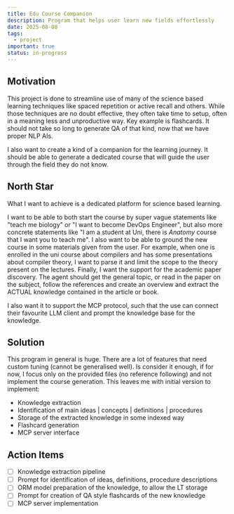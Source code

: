 ```yaml
---
title: Edu Course Companion
description: Program that helps user learn new fields effortlessly
date: 2025-08-08
tags:
  - project
important: true
status: in-progress
---
```


## Motivation

This project is done to streamline use of many of the science based learning
techniques like spaced repetition or active recall and others.
While those techniques are no doubt effective, they often take time to setup,
often in a meaning less and unproductive way. Key example is flashcards. 
It should not take so long to generate QA of that kind, now that we have proper
NLP AIs.

I also want to create a kind of a companion for the learning journey. It should 
be able to generate a dedicated course that will guide the user through the 
field they do not know.

## North Star

What I want to achieve is a dedicated platform for science based learning.

I want to be able to both start the course by super vague statements like 
"teach me biology" or "I want to become DevOps Engineer", but also more 
concrete statements like "I am a student at Uni, there is *Anatomy* course 
that I want you to teach me". I also want to be able to ground the new 
course in some materials given from the user. For example, when one is 
enrolled in the uni course about compilers and has some presentations 
about compiler theory, I want to parse it and limit the scope to the theory 
present on the lectures. Finally, I want the support for the academic paper
discovery. The agent should get the general topic, or read in the paper on 
the subject, follow the references and create an overview and extract the 
ACTUAL knowledge contained in the article or book.

I also want it to support the MCP protocol, such that the use can connect their
favourite LLM client and prompt the knowledge base for the knowledge.

## Solution

This program in general is huge. There are a lot of features that need custom
tuning (cannot be generalised well). Is consider it enough, if for now, I focus 
only on the provided files (no reference following) and not implement the
course generation. This leaves me with initial version to implement:

- Knowledge extraction
- Identification of main ideas | concepts | definitions | procedures 
- Storage of the extracted knowledge in some indexed way
- Flashcard generation
- MCP server interface

## Action Items

- [ ] Knowledge extraction pipeline
- [ ] Prompt for identification of ideas, definitions, procedure descriptions
- [ ] ORM model preparation of the knowledge, to allow the LT storage
- [ ] Prompt for creation of QA style flashcards of the new knowledge
- [ ] MCP server implementation
